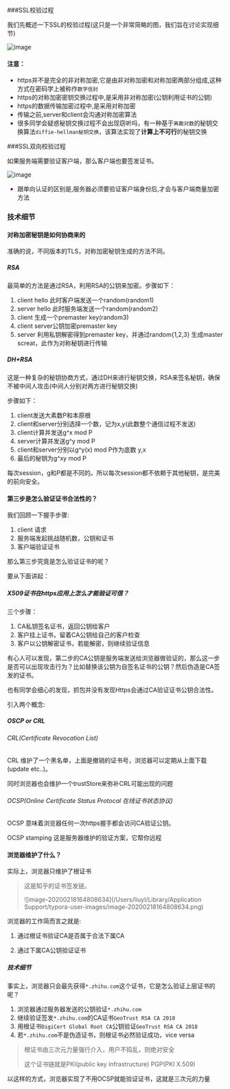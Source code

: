 ###SSL校验过程

我们先概述一下SSL的校验过程(这只是一个非常简略的图，我们旨在讨论实现细节)

![image](https://img-blog.csdn.net/20160310160503593)
#### 注意：

+ https并不是完全的非对称加密,它是由非对称加密和对称加密两部分组成,这种方式在密码学上被称作`数字信封`
+ https的对称加密密钥交换过程中,是采用非对称加密(公钥利用证书的公钥)
+ https的数据传输加密过程中,是采用对称加密
+ 传输之前,server和client会沟通对称加密算法
+ 很多同学会疑惑秘钥交换过程不会出现窃听吗，有一种基于`离散对数`的秘钥交换算法`diffie-hellman秘钥交换`，该算法实现了<b>计算上不可行</b>的秘钥交换

###SSL双向校验过程

如果服务端需要验证客户端，那么客户端也要签发证书。

![image](https://img-blog.csdn.net/20160310160519781)
+ 跟单向认证的区别是,服务器必须要验证客户端身份后,才会与客户端商量加密方法



### 技术细节

#### 对称加密秘钥是如何协商来的

准确的说，不同版本的TLS，对称加密秘钥生成的方法不同。

##### RSA

最简单的方法是通过RSA，利用RSA的公钥来加密。步骤如下：

1. client hello 此时客户端发送一个random(random1)
2. server hello 此时服务端发送一个random(random2)
3. client 生成一个premaster key(random3)
4. client server公钥加密premaster key
5. server 利用私钥解密得到premaster key，并通过random{1,2,3} 生成master screat，此作为对称秘钥进行传输



##### DH+RSA

这是一种复杂的秘钥协商方式，通过DH来进行秘钥交换，RSA来签名秘钥，确保不被中间人攻击(中间人分别对两方进行秘钥交换)

步骤如下：

1. client发送大素数P和本原根
2. client和server分别选择一个数，记为x,y(此数整个通信过程不发送)
3. client计算并发送g^x mod P
4. server计算并发送g^y mod P
5. client和server分别以g^y(x) mod P作为底数 y,x
6. 最后的秘钥为g^xy mod P



每次session，g和P都是不同的。所以每次session都不依赖于其他秘钥，是完美的前向安全。



#### 第三步是怎么验证证书合法性的？

我们回顾一下握手步骤:

1. client 请求
2. 服务端发起挑战随机数，公钥和证书
3. 客户端验证证书

那么第三步究竟是怎么验证证书的呢？

要从下面讲起：

##### X509证书在https应用上怎么才能验证可信？

三个步骤：

1. CA私钥签名证书，返回公钥给客户
2. 客户挂上证书，留着CA公钥给自己的客户检查
3. 客户以公钥解密证书，若能解密，则继续验证信息

有心人可以发现，第二步的CA公钥是服务端发送给浏览器做验证的，那么这一步是否可以出现攻击行为？比如替换该公钥为自签名证书的公钥？然后伪造是CA签发的证书。

也有同学会细心的发现，抓包并没有发现Https会通过CA验证证书公钥合法性。

引入两个概念:



##### OSCP  or CRL

###### CRL(Certificate Revocation List)

CRL 维护了一个黑名单，上面是撤销的证书号，浏览器可以定期从上面下载(update etc..)。

同时浏览器也会维护一个trustStore来弥补CRL可能出现的问题

###### OCSP(Online Certificate Status Protocal 在线证书状态协议)

OCSP 意味着浏览器任何一次https握手都会访问CA验证公钥。

OCSP stamping 这是服务器维护的验证方案，它帮你远程



#### 浏览器维护了什么？

实际上，浏览器只维护了根证书

> 这是知乎的证书签发链。
>
> ![image-20200218164808634](/Users/liuyl/Library/Application Support/typora-user-images/image-20200218164808634.png)

浏览器的工作简而言之就是:

1. 通过根证书验证CA是否属于合法下属CA

2. 通过下属CA公钥验证证书

   

##### 技术细节

事实上，浏览器只会最先获得`*.zhihu.com`这个证书，它是怎么验证上层证书的呢？

1. 浏览器通过服务器发送的公钥验证`*.zhihu.com`
2. 继续验证签发`*.zhihu.com`的CA证书`GeoTrust RSA CA 2018`
3. 用根证书`DigiCert Global Root CA`公钥验证`GeoTrust RSA CA 2018`
4. 若`*.zhihu.com`不是伪造证书，则根证书必然验证成功，vice versa

> 根证书由三次元力量强行介入，用户不捣乱，则绝对安全
>
> 这个证书链就是PKI(public key infrastructure) PGP(PKI X.509)

以这样的方式，浏览器实现了不用OCSP就能验证证书，这就是三次元的力量
